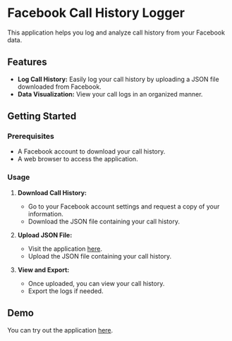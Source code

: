 # Facebook Call History Logger

This application helps you log and analyze call history from your Facebook data.

## Features

- **Log Call History:** Easily log your call history by uploading a JSON file downloaded from Facebook.
- **Data Visualization:** View your call logs in an organized manner.

## Getting Started

### Prerequisites

- A Facebook account to download your call history.
- A web browser to access the application.

### Usage

1. **Download Call History:**
   - Go to your Facebook account settings and request a copy of your information.
   - Download the JSON file containing your call history.

2. **Upload JSON File:**
   - Visit the application [here](https://call-logs-alpha.vercel.app/).
   - Upload the JSON file containing your call history.

3. **View and Export:**
   - Once uploaded, you can view your call history.
   - Export the logs if needed.

## Demo

You can try out the application [here](https://call-logs-alpha.vercel.app/).
